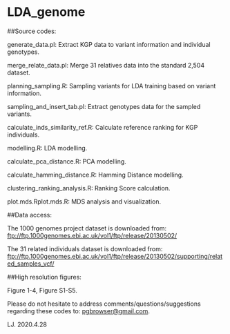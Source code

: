 # LDA_genome

##Source codes:

generate_data.pl: Extract KGP data to variant information and individual genotypes.

merge_relate_data.pl: Merge 31 relatives data into the standard 2,504 dataset.

planning_sampling.R: Sampling variants for LDA training based on variant information.

sampling_and_insert_tab.pl: Extract genotypes data for the sampled variants.

calculate_inds_similarity_ref.R: Calculate reference ranking for KGP individuals.

modelling.R: LDA modelling.

calculate_pca_distance.R: PCA modelling.

calculate_hamming_distance.R: Hamming Distance modelling.

clustering_ranking_analysis.R: Ranking Score calculation.

plot.mds.Rplot.mds.R: MDS analysis and visualization.

##Data access:

The 1000 genomes project dataset is downloaded from: ftp://ftp.1000genomes.ebi.ac.uk/vol1/ftp/release/20130502/

The 31 related individuals dataset is downloaded from: ftp://ftp.1000genomes.ebi.ac.uk/vol1/ftp/release/20130502/supporting/related_samples_vcf/

##High resolution figures: 

Figure 1-4, Figure S1-S5.


Please do not hesitate to address comments/questions/suggestions regarding these codes to: pgbrowser@gmail.com.

LJ. 2020.4.28
